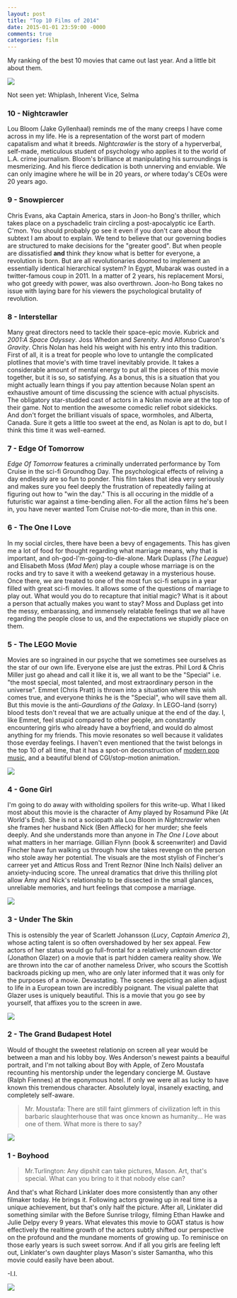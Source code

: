 ```yaml
---
layout: post
title: "Top 10 Films of 2014"
date: 2015-01-01 23:59:00 -0000
comments: true
categories: film
---
```


My ranking of the best 10 movies that came out last year. And a little bit about them.

<img src="http://1.bp.blogspot.com/-g1tCfxUzCQk/VFsGJeJPGWI/AAAAAAAABOQ/Mki712aPUcI/s1600/6vFcgup.jpg" />

<!--more-->

Not seen yet: Whiplash, Inherent Vice, Selma

### 10 - Nightcrawler
Lou Bloom (Jake Gyllenhaal) reminds me of the many creeps I have come across in my life. He is a representation of the worst part of modern capatalism and what it breeds. *Nightcrawler* is the story of a hyperverbal, self-made, meticulous student of psychology who applies it to the world of L.A. crime journalism. Bloom's brilliance at manipulating his surroundings is mesmerizing. And his fierce dedication is both unnerving and enviable. We can only imagine where he will be in 20 years, *or* where today's CEOs were 20 years ago.

### 9 - Snowpiercer
Chris Evans, aka Captain America, stars in Joon-ho Bong's thriller, which takes place on a pyschadelic train circling a post-apocalyptic ice Earth. C'mon. You should probably go see it even if you don't care about the subtext I am about to explain. We tend to believe that our governing bodies are structured to make decisions for the "greater good".  But when people are dissatisfied **and** think *they* know what is better for everyone, a revolution is born. But are all revolutionaries doomed to implement an essentially identical hierarchical system? In Egypt, Mubarak was ousted in a twitter-famous coup in 2011. In a matter of 2 years, his replacement Morsi, who got greedy with power, was also overthrown. Joon-ho Bong takes no issue with laying bare for his viewers the psychological brutality of revolution.

### 8 - Interstellar
Many great directors need to tackle their space-epic movie. Kubrick and *2001:A Space Odyssey*. Joss Whedon and *Serenity*. And Alfonso Cuaron's *Gravity*. Chris Nolan has held his weight with his entry into this tradition. First of all, it is a treat for people who love to untangle the complicated plotlines that movie's with time travel inevitably provide. It takes a considerable amount of mental energy to put all the pieces of this movie together, but it is so, so satisfying. As a bonus, this is a situation that you might actually learn things if you pay attention because Nolan spent an exhaustive amount of time discussing the science with actual physcisits. The obligatory star-studded cast of actors in a Nolan movie are at the top of their game. Not to mention the awesome comedic relief robot sidekicks. And don't forget the brilliant visuals of space, wormholes, and Alberta, Canada. Sure it gets a little too sweet at the end, as Nolan is apt to do, but I think this time it was well-earned.

### 7 - Edge Of Tomorrow
*Edge Of Tomorrow* features a criminally underrated performance by Tom  Cruise in the sci-fi Groundhog Day. The psychological effects of reliving a day endlessly are so fun to ponder. This film takes that idea very seriously and makes sure you feel deeply the frustration of repeatedly failing at figuring out how to "win the day." This is all occuring in the middle of a futuristic war against a time-bending alien. For all the action films he's been in, you have never wanted Tom Cruise not-to-die more, than in this one.

### 6 - The One I Love
In my social circles, there have been a bevy of engagements. This has given me a lot of food for thought regarding what marriage means, why that is important, and oh-god-I'm-going-to-die-alone. Mark Duplass (*The League*) and Elisabeth Moss (*Mad Men*) play a couple whose marriage is on the rocks and try to save it with a weekend getaway in a mysterious house. Once there, we are treated to one of the most fun sci-fi setups in a year filled with great sci-fi movies. It allows some of the questions of marriage to play out. What would you do to recapture that initial magic? What is it about a person that actually makes you want to stay? Moss and Duplass get into the messy, embarassing, and immensely relatable feelings that we all have regarding the people close to us, and the expectations we stupidly place on them.

### 5 - The LEGO Movie
Movies are so ingrained in our psyche that we sometimes see ourselves as the star of our own life. Everyone else are just the extras. Phil Lord & Chris Miller just go ahead and call it like it is, we all want to be the "Special" i.e. "the most special, most talented, and most extraordinary person in the universe". Emmet (Chris Pratt) is thrown into a situation where this wish comes true, and everyone thinks he is the "Special", who will save them all. But this movie is the anti-*Gaurdians of the Galaxy*. In LEGO-land (sorry) blood tests don't reveal that we are actually unique at the end of the day. I, like Emmet, feel stupid compared to other people, am constantly encountering girls who already have a boyfriend, and would do almost anything for my friends. This movie resonates so well because it validates those everday feelings. I haven't even mentioned that the twist belongs in the top 10 of all time, that it has a spot-on deconstruction of [modern pop music](http://youtu.be/StTqXEQ2l-Y), and a beautiful blend of CGI/stop-motion animation.

<img src="http://cinemagogue.com/wp-content/uploads/2014/05/yGlBbZb.jpg">

### 4 - Gone Girl
I'm going to do away with witholding spoilers for this write-up. What I liked most about this movie is the character of Amy played by Rosamund Pike (At World's End). She is not a sociopath ala Lou Bloom in *Nightcrawler* when she frames her husband Nick (Ben Affleck) for her murder; she feels deeply. And she understands more than anyone in *The One I Love* about what matters in her marriage. Gillian Flynn (book & screenwriter) and David Fincher have fun walking us through how she takes revenge on the person who stole away her potential. The visuals are the most stylish of Fincher's carreer yet and Atticus Ross and Trent Reznor (Nine Inch Nails) deliver an anxiety-inducing score. The unreal dramatics that drive this thrilling plot allow Amy and Nick's relationship to be dissected in the small glances, unreliable memories, and hurt feelings that compose a marriage.

<img src="http://c.fastcompany.net/multisite_files/fastcompany/poster/2014/10/3036795-poster-p-1-gone-girl-sharp-objects-and-more-details.jpg">

### 3 - Under The Skin
This is ostensibly the year of Scarlett Johansson (*Lucy*, *Captain America 2*), whose acting talent is so often overshadowed by her sex appeal. Few actors of her status would go full-frontal for a relatively unknown director (Jonathon Glazer) on a movie that is part hidden camera reality show. We are thrown into the car of another nameless Driver, who scours the Scottish backroads picking up men, who are only later informed that it was only for the purposes of a movie. Devastating. The scenes depicting an alien adjust to life in a European town are incredibly poignant. The visual palette that Glazer uses is uniquely beautiful. This is a movie that you go see by yourself, that affixes you to the screen in awe.

<img src="http://d1oi7t5trwfj5d.cloudfront.net/94/dc/837548e74bb8a722183beb291731/under-the-skin.jpg">

### 2 - The Grand Budapest Hotel
Would of thought the sweetest relationip on screen all year would be between a man and his lobby boy. Wes Anderson's newest paints a beauiful portrait, and I'm not talking about Boy with Apple, of Zero Moustafa recounting his mentorship under the legendary concierge M. Gustave (Ralph Fiennes) at the eponymous hotel. If only we were all as lucky to have known this tremendous character. Absolutely loyal, insanely exacting, and completely self-aware.
>Mr. Moustafa: There are still faint glimmers of civilization left in this barbaric slaughterhouse that was once known as humanity... He was one of them. What more is there to say?

<img src="http://i.huffpost.com/gen/1412046/thumbs/o-GRAND-BUDAPEST-HOTEL-TRAILER-facebook.jpg">

### 1 - Boyhood
>Mr.Turlington: Any dipshit can take pictures, Mason. Art, that's special. What can you bring to it that nobody else can?

And that's what Richard Linklater does more consistently than any other filmaker today. He brings it. Following actors growing up in real time is a unique achievement, but that's only half the picture. After all, Linklater did something similar with the Before Sunrise trilogy, filming Ethan Hawke and Julie Delpy every 9 years. What elevates this movie to GOAT status is how effectively the realtime growth of the actors subtly shifted our perspective on the profound and the mundane moments of growing up. To reminisce on those early years is such sweet sorrow. And if all you girls are feeling left out, Linklater's own daughter plays Mason's sister Samantha, who this movie could easily have been about.

-I.I.

<img src="http://4.bp.blogspot.com/-lcPMfZeV05I/VBQ2LouSSSI/AAAAAAAAgfA/xG75eQf4PEo/s1600/Boyhood%2B(Momentos%2Bde%2Buna%2Bvida)%2B-%2B%2BEllar%2BColtrane%2B(Mason)%2Bfinal.jpg">
